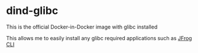 # dind-glibc
This is the official Docker-in-Docker image with glibc installed

This allows me to easily install any glibc required applications such as [JFrog CLI](https://www.jfrog.com/confluence/display/CLI/CLI+for+JFrog+Artifactory)
